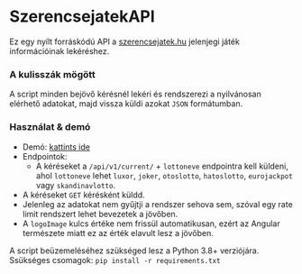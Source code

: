 # SzerencsejatekAPI
Ez egy nyílt forráskódú API a [szerencsejatek.hu](https://www.szerencsejatek.hu/) jelenjegi játék információinak lekéréshez.

### A kulisszák mögött
A script minden bejövő kérésnél lekéri és rendszerezi a nyilvánosan elérhető adatokat, majd vissza küldi azokat ```JSON``` formátumban.

### Használat & demó
- Demó: [kattints ide](https://lottery.skiby.net/api/v1/current/otoslotto/)
- Endpointok:
  - A kéréseket a ```/api/v1/current/``` + ```lottoneve``` endpointra kell küldeni, ahol ```lottoneve``` lehet ```luxor```, ```joker```, ```otoslotto```, ```hatoslotto```, ```eurojackpot``` vagy ```skandinavlotto```.
- A kéréseket ```GET``` kérésként küldd.
- Jelenleg az adatokat nem gyűjtji a rendszer sehova sem, szóval egy rate limit rendszert lehet bevezetek a jövőben.
- A ```logoImage``` kulcs értéke nem frissül automatikusan, ezért az Angular természete miatt ez az érték elavult lesz a jövőben.

A script beüzemeléséhez szükséged lesz a Python 3.8+ verziójára. Ssükséges csomagok: ```pip install -r requirements.txt```
